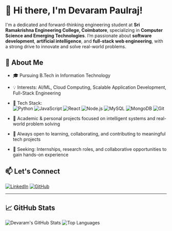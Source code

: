 # 👋 Hi there, I'm Devaram Paulraj!

I'm a dedicated and forward-thinking engineering student at **Sri Ramakrishna Engineering College, Coimbatore**, specializing in **Computer Science and Emerging Technologies**. I’m passionate about **software development**, **artificial intelligence**, and **full-stack web engineering**, with a strong drive to innovate and solve real-world problems.

## 🌟 About Me

- 🎓 Pursuing B.Tech in Information Technology  
- 💡 Interests: AI/ML, Cloud Computing, Scalable Application Development, Full-Stack Engineering  
- 🧠 Tech Stack:  
  ![Python](https://img.shields.io/badge/-Python-3776AB?style=flat&logo=python&logoColor=white)
  ![JavaScript](https://img.shields.io/badge/-JavaScript-F7DF1E?style=flat&logo=javascript&logoColor=black)
  ![React](https://img.shields.io/badge/-React-61DAFB?style=flat&logo=react&logoColor=black)
  ![Node.js](https://img.shields.io/badge/-Node.js-339933?style=flat&logo=node.js&logoColor=white)
  ![MySQL](https://img.shields.io/badge/-MySQL-4479A1?style=flat&logo=mysql&logoColor=white)
  ![MongoDB](https://img.shields.io/badge/-MongoDB-47A248?style=flat&logo=mongodb&logoColor=white)
  ![Git](https://img.shields.io/badge/-Git-F05032?style=flat&logo=git&logoColor=white)

- 📂 Academic & personal projects focused on intelligent systems and real-world problem solving  
- 🤝 Always open to learning, collaborating, and contributing to meaningful tech projects  
- 🎯 Seeking: Internships, research roles, and collaborative opportunities to gain hands-on experience

## 📫 Let's Connect

[![LinkedIn](https://img.shields.io/badge/-LinkedIn-0A66C2?style=flat&logo=linkedin&logoColor=white)](https://www.linkedin.com/in/devaram-paulraj-1953a4300/)
[![GitHub](https://img.shields.io/badge/-GitHub-181717?style=flat&logo=github&logoColor=white)](https://github.com/devaram-paulraj)

---

<!-- Optional: GitHub stats -->

## 📈 GitHub Stats

![Devaram's GitHub Stats](https://github-readme-stats.vercel.app/api?username=devaram-paulraj&show_icons=true&theme=default)
![Top Languages](https://github-readme-stats.vercel.app/api/top-langs/?username=devaram-paulraj&layout=compact&theme=default)

